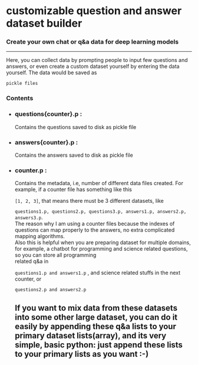 <h1>
customizable question and answer dataset builder</h1>

<h3>Create your own chat or q&a data for deep learning models</h3>

<hr>

<p>Here, you can collect data by prompting people to input few questions and answers, or even create a custom dataset yourself by entering the data yourself. 
The data would be saved as 
  
  ```pickle files```</p>

<h3>Contents</h3>

<ul>
<li><h3>questions{counter}.p :</h3>Contains the questions saved to disk as pickle file</li>
<li><h3>answers{counter}.p :</h3>Contains the answers saved to disk as pickle file</li>
<li><h3>counter.p :</h3>Contains the metadata, i.e, number of different data files created. For example, if a counter file has something like this
  
  ```[1, 2, 3]```,
that means there must be 3 different datasets, like 
  
  ```questions1.p, questions2.p, questions3.p, answers1.p, answers2.p, answers3.p```. 
<br>The reason why I am using a counter files because the indexes of questions can map properly to the answers, no extra complicated mapping algorithms.<br>
Also this is helpful when you are preparing dataset for multiple domains, for example, a chatbot for programming and science related questions, so you can store all programming<br>
related q&a in 
  
  ```questions1.p and answers1.p```
  , and science related stuffs in the next counter, or 
  
  ```questions2.p and answers2.p```
</li>

<h2>If you want to mix data from these datasets into some other large dataset, you can do it easily by appending these q&a lists to your primary dataset lists(array), and its very simple, basic python: just append these lists to your primary lists as you want :-)<h2>
